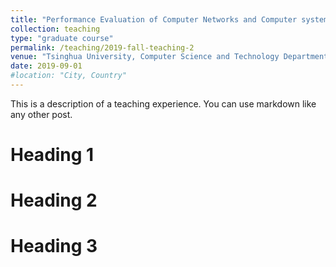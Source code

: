 ```yaml
---
title: "Performance Evaluation of Computer Networks and Computer systems, Teaching Assistant"
collection: teaching
type: "graduate course"
permalink: /teaching/2019-fall-teaching-2
venue: "Tsinghua University, Computer Science and Technology Department"
date: 2019-09-01
#location: "City, Country"
---
```


This is a description of a teaching experience. You can use markdown like any other post.

Heading 1
======

Heading 2
======

Heading 3
======
